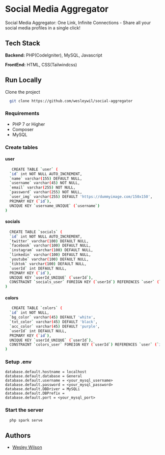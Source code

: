 # Social Media Aggregator

Social Media Aggregator: One Link, Infinite Connections - Share all your social media profiles in a single click!

## Tech Stack

**Backend:** PHP(CodeIgniter), MySQL, Javascript

**FrontEnd:** HTML, CSS(Tailwindcss)

## Run Locally

Clone the project

```bash
  git clone https://github.com/wesleywil/social-aggregator
```

### Requirements

- PHP 7 or Higher
- Composer
- MySQL

### Create tables

#### user

```bash
   CREATE TABLE `user` (
  `id` int NOT NULL AUTO_INCREMENT,
  `name` varchar(155) DEFAULT NULL,
  `username` varchar(45) NOT NULL,
  `email` varchar(255) NOT NULL,
  `password` varchar(255) NOT NULL,
  `user_img` varchar(255) DEFAULT 'https://dummyimage.com/150x150',
  PRIMARY KEY (`id`),
  UNIQUE KEY `username_UNIQUE` (`username`)
)
```

#### socials

```bash
  CREATE TABLE `socials` (
  `id` int NOT NULL AUTO_INCREMENT,
  `twitter` varchar(100) DEFAULT NULL,
  `facebook` varchar(100) DEFAULT NULL,
  `instagram` varchar(100) DEFAULT NULL,
  `linkedin` varchar(100) DEFAULT NULL,
  `youtube` varchar(100) DEFAULT NULL,
  `tiktok` varchar(100) DEFAULT NULL,
  `userId` int DEFAULT NULL,
  PRIMARY KEY (`id`),
  UNIQUE KEY `userId_UNIQUE` (`userId`),
  CONSTRAINT `socials_user` FOREIGN KEY (`userId`) REFERENCES `user` (`id`) ON DELETE CASCADE
)
```

#### colors

```bash
   CREATE TABLE `colors` (
  `id` int NOT NULL,
  `bg_color` varchar(45) DEFAULT 'white',
  `txt_color` varchar(45) DEFAULT 'black',
  `acc_color` varchar(45) DEFAULT 'purple',
  `userId` int DEFAULT NULL,
  PRIMARY KEY (`id`),
  UNIQUE KEY `userId_UNIQUE` (`userId`),
  CONSTRAINT `colors_user` FOREIGN KEY (`userId`) REFERENCES `user` (`id`) ON DELETE CASCADE
)
```

### Setup .env

```
database.default.hostname = localhost
database.default.database = General
database.default.username = <your_mysql_username>
database.default.password = <your_mysql_password>
database.default.DBDriver = MySQLi
database.default.DBPrefix =
database.default.port = <your_mysql_port>
```

### Start the server

```bash
  php spark serve
```

## Authors

- [Wesley Wilson](https://github.com/wesleywil)
